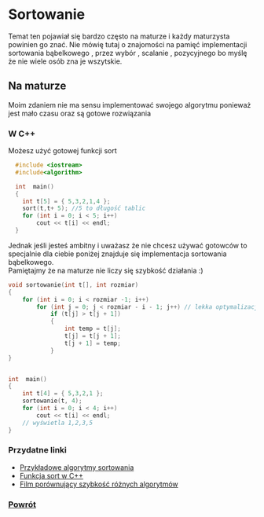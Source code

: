 # Sortowanie
Temat ten pojawiał się bardzo często na maturze i każdy maturzysta powinien go znać.
Nie mówię tutaj o znajomości na pamięć implementacji sortowania bąbelkowego , przez wybór , scalanie , pozycyjnego bo myślę że nie wiele osób zna je wszytskie.

## Na maturze
Moim zdaniem nie ma sensu implementować swojego algorytmu ponieważ jest mało czasu oraz są gotowe rozwiązania

### W C++
Możesz użyć gotowej funkcji sort   
```  c++
  #include <iostream>
  #include<algorithm>

  int  main()
  {
  	int t[5] = { 5,3,2,1,4 };
  	sort(t,t+ 5); //5 to długość tablic
  	for (int i = 0; i < 5; i++)
  		cout << t[i] << endl;
  }
```
Jednak jeśli jesteś ambitny i uważasz że nie chcesz używać gotowców
to specjalnie dla ciebie poniżej znajduje się implementacja sortowania bąbelkowego.  
Pamiętajmy że na maturze nie liczy się szybkość działania :)

``` c++
void sortowanie(int t[], int rozmiar)
{
	for (int i = 0; i < rozmiar -1; i++)
		for (int j = 0; j < rozmiar - i - 1; j++) // lekka optymalizacja
			if (t[j] > t[j + 1])
			{
				int temp = t[j];
				t[j] = t[j + 1];
				t[j + 1] = temp;
			}
}


int  main()
{
	int t[4] = { 5,3,2,1 };
	sortowanie(t, 4);
	for (int i = 0; i < 4; i++)
		cout << t[i] << endl;
    // wyświetla 1,2,3,5
}
```

### Przydatne linki
  - [Przykładowe algorytmy sortowania](https://pl.wikipedia.org/wiki/Sortowanie#Przyk%C5%82adowe_algorytmy_sortowania)  
  - [Funkcja sort w C++](http://www.cplusplus.com/articles/NhA0RXSz/)  
  - [Film porównujący szybkość różnych algorytmów](https://www.youtube.com/watch?v=kPRA0W1kECg)

### [Powrót](https://dogexd.github.io/algorytmy_matura/)
